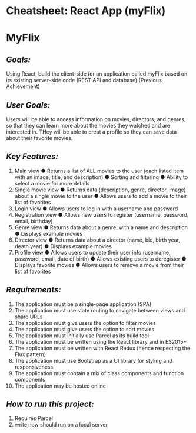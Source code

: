 #  **Cheatsheet: React App (myFlix)**

#  **MyFlix**

##  *Goals:*
Using React, build the client-side for an application called myFlix based on its existing server-side code (REST API and database).(Previous Achievement)

##  *User Goals:*
Users will be able to access information on movies, directors, and genres, so that they can learn more about the movies they watched and are interested in. THey will be able to
creat a profile so they can save data about their favorite movies.

##  *Key Features:*
1. Main view
● Returns a list of ALL movies to the user (each listed item with an image, title, and
description)
● Sorting and filtering
● Ability to select a movie for more details
2. Single movie view
● Returns data (description, genre, director, image) about a single movie to the user
● Allows users to add a movie to their list of favorites
3. Login view
● Allows users to log in with a username and password
4. Registration view
● Allows new users to register (username, password, email, birthday)
5. Genre view
● Returns data about a genre, with a name and description
● Displays example movies
6. Director view
● Returns data about a director (name, bio, birth year, death year)
● Displays example movies
7. Profile view
● Allows users to update their user info (username, password, email, date of birth)
● Allows existing users to deregister
● Displays favorite movies
● Allows users to remove a movie from their list of favorites


##  *Requirements:*
1. The application must be a single-page application (SPA)
2. The application must use state routing to navigate between views and share URLs
3. The application must give users the option to filter movies
4. The application must give users the option to sort movies
5. The application must initially use Parcel as its build tool
6. The application must be written using the React library and in ES2015+
7. The application must be written with React Redux (hence respecting the Flux pattern)
8. The application must use Bootstrap as a UI library for styling and responsiveness
9. The application must contain a mix of class components and function components
10. The application may be hosted online

##  *How to run this project:*
1. Requires Parcel
2. write now should run on a local server

